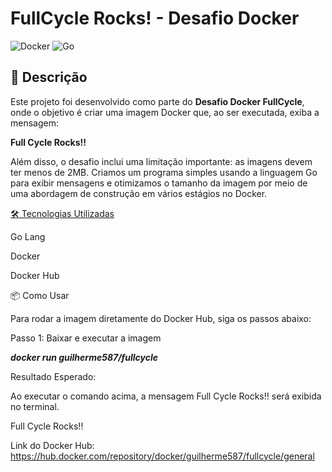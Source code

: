 # FullCycle Rocks! - Desafio Docker

![Docker](https://img.shields.io/badge/Docker-2496ED?style=for-the-badge&logo=docker&logoColor=white)
![Go](https://img.shields.io/badge/Go-00ADD8?style=for-the-badge&logo=go&logoColor=white)

## 📝 Descrição

Este projeto foi desenvolvido como parte do **Desafio Docker FullCycle**, onde o objetivo é criar uma imagem Docker que, ao ser executada, exiba a mensagem:

<b>Full Cycle Rocks!!</b>

Além disso, o desafio inclui uma limitação importante: as imagens devem ter menos de 2MB. Criamos um programa simples usando a linguagem Go para exibir mensagens e otimizamos o tamanho da imagem por meio de uma abordagem de construção em vários estágios no Docker.

<u>🛠 Tecnologias Utilizadas</u>

Go Lang

Docker

Docker Hub

📦 Como Usar

Para rodar a imagem diretamente do Docker Hub, siga os passos abaixo:

Passo 1: Baixar e executar a imagem

<b><i>docker run guilherme587/fullcycle</i></b>

Resultado Esperado:

Ao executar o comando acima, a mensagem Full Cycle Rocks!! será exibida no terminal.

Full Cycle Rocks!!

Link do Docker Hub: https://hub.docker.com/repository/docker/guilherme587/fullcycle/general
